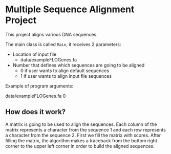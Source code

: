 # Multiple Sequence Alignment Project
This project aligns various DNA sequences.

The main class is called `Main`, it receives 2 parameters:
- Location of input file
  - data/exampleFLOGenes.fa
- Number that defines which sequences are going to be aligned
  - 0 if user wants to align default sequences
  - 1 if user wants to align input file sequences

Example of program arguments:

data/exampleFLOGenes.fa 0

## How does it work?

A matrix is going to be used to align the sequences. Each column of the matrix represents a character from the sequence 1 and each row represents a character from the sequence 2. First we fill the matrix with scores. After filling the matrix, the algorithm makes a traceback from the bottom right corner to the upper left corner in order to build the aligned sequences.
